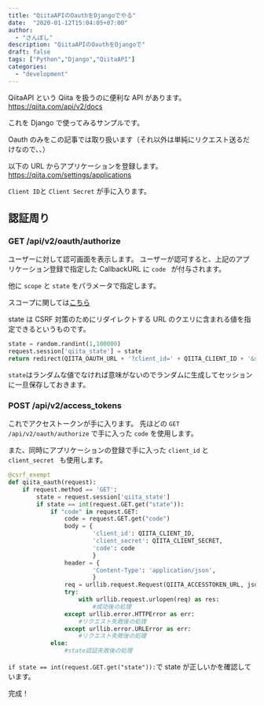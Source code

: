 ```yaml
---
title: "QiitaAPIのOauthをDjangoでやる"
date:  "2020-01-12T15:04:05+07:00"
author:
  - "さんぽし"
description: "QiitaAPIのOauthをDjangoで"
draft: false
tags: ["Python","Django","QiitaAPI"]
categories:
  - "development"
---
```


QiitaAPI という Qiita を扱うのに便利な API があります。
https://qiita.com/api/v2/docs

これを Django で使ってみるサンプルです。

Oauth のみをこの記事では取り扱います（それ以外は単純にリクエスト送るだけなので、、）

以下の URL からアプリケーションを登録します。
https://qiita.com/settings/applications

`Client ID`と `Client Secret` が手に入ります。

## 認証周り
### GET /api/v2/oauth/authorize

ユーザーに対して認可画面を表示します。
ユーザーが認可すると、上記のアプリケーション登録で指定した CallbackURL に `code ` が付与されます。

他に `scope` と `state` をパラメータで指定します。

スコープに関しては[こちら](https://qiita.com/api/v2/docs#%E3%82%B9%E3%82%B3%E3%83%BC%E3%83%97)

state は CSRF 対策のためにリダイレクトする URL のクエリに含まれる値を指定できるというものです。

```Python
state = random.randint(1,100000)
request.session['qiita_state'] = state
return redirect(QIITA_OAUTH_URL + '?client_id=' + QIITA_CLIENT_ID + '&state=' + str(state) + '&scope=read_qiita+write_qiita')
```

`state`はランダムな値でなければ意味がないのでランダムに生成してセッションに一旦保存しておきます。

### POST /api/v2/access_tokens

これでアクセストークンが手に入ります。
先ほどの `GET /api/v2/oauth/authorize` で手に入った `code` を使用します。

また、同時にアプリケーションの登録で手に入った `client_id` と `client_secret ` も使用します。

```Python
@csrf_exempt
def qiita_oauth(request):
    if request.method == 'GET':
        state = request.session['qiita_state']
        if state == int(request.GET.get("state")):
            if "code" in request.GET:
                code = request.GET.get("code")
                body = {
                        'client_id': QIITA_CLIENT_ID,
                        'client_secret': QIITA_CLIENT_SECRET,
                        'code': code
                        }
                header = {
                        'Content-Type': 'application/json',
                        }
                req = urllib.request.Request(QIITA_ACCESSTOKEN_URL, json.dumps(body).encode(), header)
                try:
                    with urllib.request.urlopen(req) as res:
                        #成功後の処理
                except urllib.error.HTTPError as err:
                    #リクエスト失敗後の処理
                except urllib.error.URLError as err:
                    #リクエスト失敗後の処理
            else:
                #state認証失敗後の処理
```

`if state == int(request.GET.get("state")):`で state が正しいかを確認しています。

完成！
